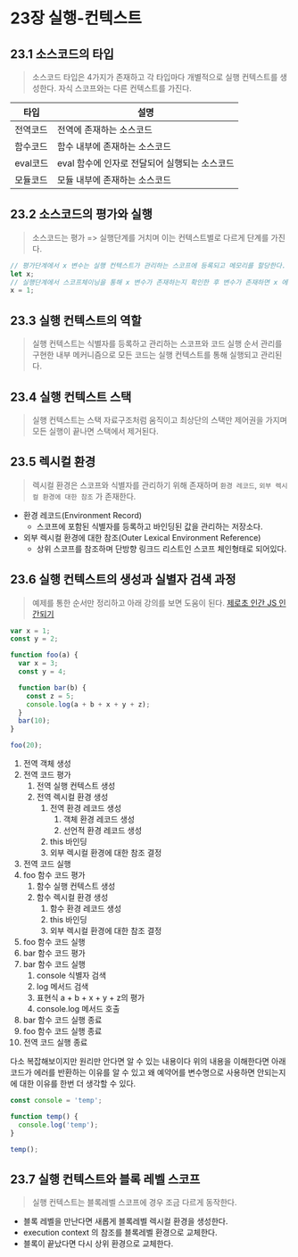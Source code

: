 # 23장 실행-컨텍스트

## 23.1 소스코드의 타입

> 소스코드 타입은 4가지가 존재하고 각 타입마다 개별적으로 실행 컨텍스트를 생성한다.
> 자식 스코프와는 다른 컨텍스트를 가진다.

| 타입     | 설명                                          |
| -------- | --------------------------------------------- |
| 전역코드 | 전역에 존재하는 소스코드                      |
| 함수코드 | 함수 내부에 존재하는 소스코드                 |
| eval코드 | eval 함수에 인자로 전달되어 실행되는 소스코드 |
| 모듈코드 | 모듈 내부에 존재하는 소스코드                 |

## 23.2 소스코드의 평가와 실행

> 소스코드는 평가 => 실행단계를 거치며 이는 컨텍스트별로 다르게 단계를 가진다.

```js
// 평가단계에서 x 변수는 실행 컨텍스트가 관리하는 스코프에 등록되고 메모리를 할당한다.
let x;
// 실행단계에서 스코프체이닝을 통해 x 변수가 존재하는지 확인한 후 변수가 존재하면 x 에 1을 재할당한다.
x = 1;
```

## 23.3 실행 컨텍스트의 역할

> 실행 컨텍스트는 식별자를 등록하고 관리하는 스코프와 코드 실행 순서 관리를 구현한 내부 메커니즘으로 모든 코드는 실행 컨텍스트를 통해 실행되고 관리된다.

## 23.4 실행 컨텍스트 스택

> 실행 컨텍스트는 스택 자료구조처럼 움직이고 최상단의 스택만 제어권을 가지며 모든 실행이 끝나면 스택에서 제거된다.

## 23.5 렉시컬 환경

> 렉시컬 환경은 스코프와 식별자를 관리하기 위해 존재하며 `환경 레코드`, `외부 렉시컬 환경에 대한 참조` 가 존재한다.

- 환경 레코드(Environment Record)
  - 스코프에 포함된 식별자를 등록하고 바인딩된 값을 관리하는 저장소다.
- 외부 렉시컬 환경에 대한 참조(Outer Lexical Environment Reference)
  - 상위 스코프를 참조하며 단방향 링크드 리스트인 스코프 체인형태로 되어있다.

## 23.6 실행 컨텍스트의 생성과 실별자 검색 과정

> 예제를 통한 순서만 정리하고 아래 강의를 보면 도움이 된다.
> [제로초 인간 JS 인간되기](https://www.youtube.com/playlist?list=PLcqDmjxt30Rt9wmSlw1u6sBYr-aZmpNB3)

```js
var x = 1;
const y = 2;

function foo(a) {
  var x = 3;
  const y = 4;

  function bar(b) {
    const z = 5;
    console.log(a + b + x + y + z);
  }
  bar(10);
}

foo(20);
```

1. 전역 객체 생성
1. 전역 코드 평가
   1. 전역 실행 컨텍스트 생성
   1. 전역 렉시컬 환경 생성
      1. 전역 환경 레코드 생성
         1. 객체 환경 레코드 생성
         1. 선언적 환경 레코드 생성
      1. this 바인딩
      1. 외부 렉시컬 환경에 대한 참조 결정
1. 전역 코드 실행
1. foo 함수 코드 평가
   1. 함수 실행 컨텍스트 생성
   1. 함수 렉시컬 환경 생성
      1. 함수 환경 레코드 생성
      1. this 바인딩
      1. 외부 렉시컬 환경에 대한 참조 결정
1. foo 함수 코드 실행
1. bar 함수 코드 평가
1. bar 함수 코드 실행
   1. console 식별자 검색
   1. log 메서드 검색
   1. 표현식 a + b + x + y + z의 평가
   1. console.log 메서드 호출
1. bar 함수 코드 실행 종료
1. foo 함수 코드 실행 종료
1. 전역 코드 실행 종료

다소 복잡해보이지만 원리만 안다면 알 수 있는 내용이다
위의 내용을 이해한다면 아래 코드가 에러를 반환하는 이유를 알 수 있고 왜 예약어를 변수명으로 사용하면 안되는지에 대한 이유를 한번 더 생각할 수 있다.

```js
const console = 'temp';

function temp() {
  console.log('temp');
}

temp();
```

## 23.7 실행 컨텍스트와 블록 레벨 스코프

> 실행 컨텍스트는 블록레벨 스코프에 경우 조금 다르게 동작한다.

- 블록 레벨을 만난다면 새롭게 블록레벨 렉시컬 환경을 생성한다.
- execution context 의 참조를 블록레벨 환경으로 교체한다.
- 블록이 끝났다면 다시 상위 환경으로 교체한다.
